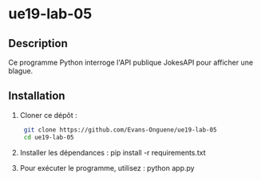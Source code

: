# ue19-lab-05

## Description
Ce programme Python interroge l'API publique JokesAPI pour afficher une blague.

## Installation
1. Cloner ce dépôt :
   ```bash
    git clone https://github.com/Evans-Onguene/ue19-lab-05
    cd ue19-lab-05

2. Installer les dépendances :
pip install -r requirements.txt

3. Pour exécuter le programme, utilisez :
python app.py
